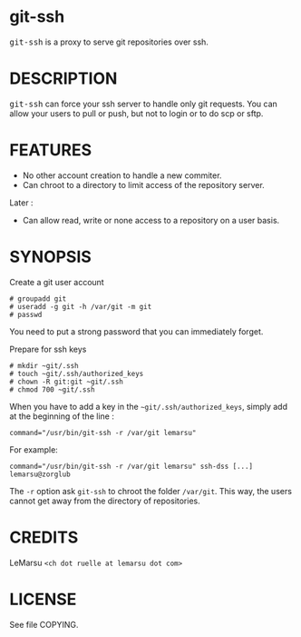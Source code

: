git-ssh
=======

<tt>git-ssh</tt> is a proxy to serve git repositories over ssh.

DESCRIPTION
===========

<tt>git-ssh</tt> can force your ssh server to handle only git requests. You can
allow your users to pull or push, but not to login or to do scp or sftp.

FEATURES
========

+ No other account creation to handle a new commiter.
+ Can chroot to a directory to limit access of the repository server.

Later :
+ Can allow read, write or none access to a repository on a user basis.

SYNOPSIS
========

Create a git user account

    # groupadd git
    # useradd -g git -h /var/git -m git
    # passwd

You need to put a strong password that you can immediately forget.

Prepare for ssh keys

    # mkdir ~git/.ssh
    # touch ~git/.ssh/authorized_keys
    # chown -R git:git ~git/.ssh
    # chmod 700 ~git/.ssh

When you have to add a key in the `~git/.ssh/authorized_keys`, simply add at the beginning of the line :

    command="/usr/bin/git-ssh -r /var/git lemarsu"

For example:

    command="/usr/bin/git-ssh -r /var/git lemarsu" ssh-dss [...] lemarsu@zorglub

The `-r` option ask `git-ssh` to chroot the folder `/var/git`. This way, the
users cannot get away from the directory of repositories.

CREDITS
=======

LeMarsu `<ch dot ruelle at lemarsu dot com>`

LICENSE
=======

See file COPYING.

